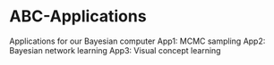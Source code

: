 # ABC-Applications
Applications for our Bayesian computer
App1: MCMC sampling
App2: Bayesian network learning
App3: Visual concept learning
